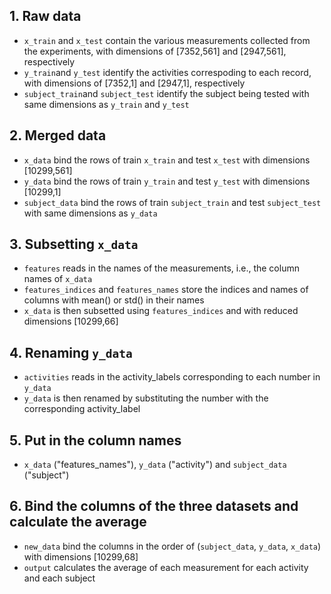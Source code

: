 ## 1. Raw data
* `x_train` and `x_test` contain the various measurements collected from the experiments, 
 with dimensions of [7352,561] and [2947,561], respectively
* `y_train`and `y_test` identify the activities correspoding to each record,
 with dimensions of [7352,1] and [2947,1], respectively
* `subject_train`and `subject_test` identify the subject being tested with same dimensions as `y_train` and `y_test`

## 2. Merged data
* `x_data` bind the rows of train `x_train` and test `x_test` with dimensions [10299,561]
* `y_data` bind the rows of train `y_train` and test `y_test` with dimensions [10299,1]
* `subject_data` bind the rows of train `subject_train` and test `subject_test` with same dimensions as `y_data`

## 3. Subsetting `x_data`
* `features` reads in the names of the measurements, i.e., the column names of `x_data`
* `features_indices` and `features_names` store the indices and names of columns with mean() or std() in their names
* `x_data` is then subsetted using `features_indices` and with reduced dimensions [10299,66]

## 4. Renaming `y_data`
* `activities` reads in the activity_labels corresponding to each number in `y_data`
* `y_data` is then renamed by substituting the number with the corresponding activity_label

## 5. Put in the column names
* `x_data` ("features_names"), `y_data` ("activity") and `subject_data` ("subject")

## 6. Bind the columns of the three datasets and calculate the average
* `new_data` bind the columns in the order of (`subject_data`, `y_data`, `x_data`) with dimensions [10299,68]
* `output` calculates the average of each measurement for each activity and each subject
